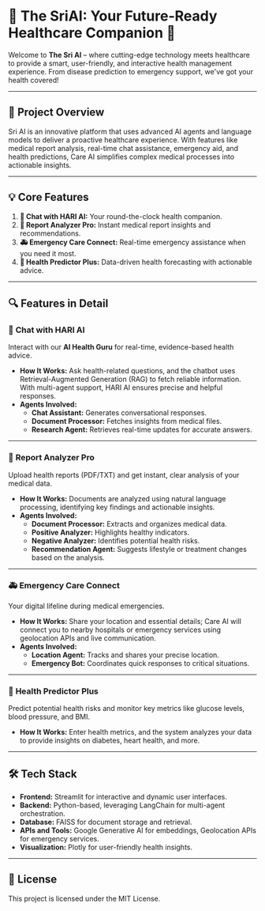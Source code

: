 # 🌟 **The SriAI: Your Future-Ready Healthcare Companion** 🚀

Welcome to **The Sri AI** – where cutting-edge technology meets healthcare to provide a smart, user-friendly, and interactive health management experience. From disease prediction to emergency support, we've got your health covered!

---

## 🎯 **Project Overview**

Sri AI is an innovative platform that uses advanced AI agents and language models to deliver a proactive healthcare experience. With features like medical report analysis, real-time chat assistance, emergency aid, and health predictions, Care AI simplifies complex medical processes into actionable insights.

---

## 💡 **Core Features**

1. **💬 Chat with HARI AI:** Your round-the-clock health companion.
2. **📝 Report Analyzer Pro:** Instant medical report insights and recommendations.
3. **🚑 Emergency Care Connect:** Real-time emergency assistance when you need it most.
4. **🎯 Health Predictor Plus:** Data-driven health forecasting with actionable advice.

---

## 🔍 **Features in Detail**

### 💬 **Chat with HARI AI**
Interact with our **AI Health Guru** for real-time, evidence-based health advice.

- **How It Works:** Ask health-related questions, and the chatbot uses Retrieval-Augmented Generation (RAG) to fetch reliable information. With multi-agent support, HARI AI ensures precise and helpful responses.
- **Agents Involved:**
  - **Chat Assistant:** Generates conversational responses.
  - **Document Processor:** Fetches insights from medical files.
  - **Research Agent:** Retrieves real-time updates for accurate answers.

---

### 📝 **Report Analyzer Pro**
Upload health reports (PDF/TXT) and get instant, clear analysis of your medical data.

- **How It Works:** Documents are analyzed using natural language processing, identifying key findings and actionable insights.
- **Agents Involved:**
  - **Document Processor:** Extracts and organizes medical data.
  - **Positive Analyzer:** Highlights healthy indicators.
  - **Negative Analyzer:** Identifies potential health risks.
  - **Recommendation Agent:** Suggests lifestyle or treatment changes based on the analysis.

---

### 🚑 **Emergency Care Connect**
Your digital lifeline during medical emergencies.

- **How It Works:** Share your location and essential details; Care AI will connect you to nearby hospitals or emergency services using geolocation APIs and live communication.
- **Agents Involved:**
  - **Location Agent:** Tracks and shares your precise location.
  - **Emergency Bot:** Coordinates quick responses to critical situations.

---

### 🎯 **Health Predictor Plus**
Predict potential health risks and monitor key metrics like glucose levels, blood pressure, and BMI.

- **How It Works:** Enter health metrics, and the system analyzes your data to provide insights on diabetes, heart health, and more.

---

## 🛠 **Tech Stack**

- **Frontend:** Streamlit for interactive and dynamic user interfaces.
- **Backend:** Python-based, leveraging LangChain for multi-agent orchestration.
- **Database:** FAISS for document storage and retrieval.
- **APIs and Tools:** Google Generative AI for embeddings, Geolocation APIs for emergency services.
- **Visualization:** Plotly for user-friendly health insights.

---

## 📜 **License**

This project is licensed under the MIT License.
